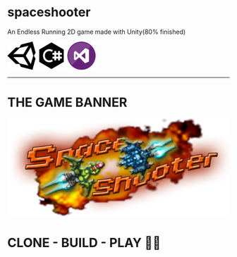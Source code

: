 # spaceshooter
An Endless Running 2D game made with Unity(80% finished)

![UNITY](https://github.com/adaomajor/spaceshooter/blob/main/Assets/UI/unity_logo_icon_144772.png)
![C-SHARP](https://github.com/adaomajor/spaceshooter/blob/main/Assets/UI/c_sharp_icon_213045.png)
![VS-STUDIO](https://github.com/adaomajor/spaceshooter/blob/main/Assets/UI/Visual_Studio_icon-icons.com_56597.png)
____
# THE GAME BANNER
![GAME](https://github.com/adaomajor/spaceshooter/blob/main/Assets/Sprites/GameImage02.png)

# CLONE - BUILD - PLAY 👾🤖
